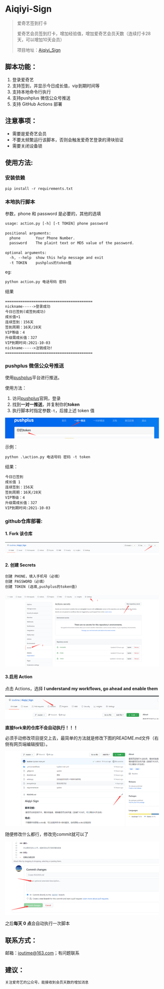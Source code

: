 # **Aiqiyi-Sign**

> 爱奇艺签到打卡
>
> 爱奇艺会员签到打卡，增加经验值，增加爱奇艺会员天数（连续打卡28天，可以增加10天会员）
>
> 项目地址：[Aiqiyi_Sign](https://github.com/ioutime/Aiqiyi_Sign)


## 脚本功能：

1. 登录爱奇艺
2. 支持签到，并显示今日成长值，vip到期时间等
3. 支持本地命令行执行
4. 支持pushplus 微信公众号推送
5. 支持 GitHub Actions 部署

## 注意事项：

- 需要是爱奇艺会员
- 不要太频繁运行该脚本，否则会触发爱奇艺登录的滑块验证
- 需要关闭设备锁


使用方法:
---

### 安装依赖

```shell
pip install -r requirements.txt
```

### 本地执行脚本

参数，phone 和 password 是必要的，其他的选填

```shell
usage: action.py [-h] [-t TOKEN] phone password

positional arguments:
  phone       Your Phone Number.
  password    The plaint text or MD5 value of the password.

optional arguments:
  -h, --help  show this help message and exit
  -t TOKEN    pushplus的token值
```

eg:

```shell
python action.py 电话号码 密码
```

结果

```
========================================
nickname----->登录成功
今日已签到(或签到成功)
成长值+1
连续签到：156天
签到周期：16天/28天
VIP等级：4
升级需成长值：327
VIP到期时间:2021-10-03
nickname----->注销成功!
========================================
```



### pushplus 微信公众号推送

使用[pushplus](http://www.pushplus.plus/)平台进行推送。

使用方法：

1. 访问[pushplus](http://www.pushplus.plus/)官网，登录
2. 找到**一对一推送**，并复制你的**token**
3. 执行脚本时指定参数`-t`，后接上述 token 值

<img src="/img/2021-7-15 token.png"  />

示例：

```shell
python .\action.py 电话号码 密码 -t token
```

结果：

```
今日已签到
成长值 1
连续签到：156天
签到周期：16天/28天
VIP等级：4
升级需成长值：327
VIP到期时间:2021-10-03
```



### github仓库部署:

#### 	1. Fork 该仓库

<img src="/img/2021-7-15 1-0.png" style="zoom:50%;" />

#### 	2. 创建 Secrets

```
创建 PHONE，填入手机号（必填）
创建 PASSWORD（必填）
创建 TOKEN (选填,pushplus的token值)		
```

#### 	<img src="/img/2021-7-15 1.png" style="zoom:50%;" />	  

#### 	3.启用 Action

点击 Actions，选择 **I understand my workflows, go ahead and enable them**

<img src="/img/2021-7-15 1-1.png"  />

**直接fork来的仓库不会自动执行！！！**

必须手动修改项目提交上去，最简单的方法就是修改下图的README.md文件（右侧有网页端编辑按钮）。

<img src="/img/2021-7-15 2.png" style="zoom: 80%;" />	

随便修改什么都行，修改完commit就可以了

<img src="/img/2021-7-15 3.png" style="zoom: 67%;" />

之后**每天 0 点**会自动执行一次脚本



联系方式：
---

邮箱：ioutime@163.com；有问题联系

## 建议：

    关注爱奇艺的公众号，能接收到会员天数的增加消息

